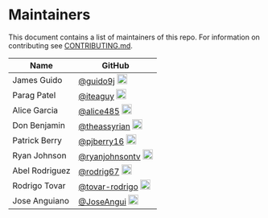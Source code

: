 # Maintainers
This document contains a list of maintainers of this repo.  For information on contributing see [CONTRIBUTING.md](CONTRIBUTING.md).

| Name | GitHub |
|------|--------|
| James Guido | [@guido9j](https://github.com/guido9j) <img src="https://avatars.githubusercontent.com/guido9j" width="20"> |
| Parag Patel | [@iteaguy](https://github.com/iteaguy) <img src="https://avatars.githubusercontent.com/iteaguy" width="20"> |
| Alice Garcia | [@alice485](https://github.com/alice485) <img src="https://avatars.githubusercontent.com/alice485" width="20"> |
| Don Benjamin | [@theassyrian](https://github.com/theassyrian) <img src="https://avatars.githubusercontent.com/theassyrian" width="20"> |
| Patrick Berry | [@pjberry16](https://github.com/pjberry16) <img src="https://avatars.githubusercontent.com/pjberry16" width="20"> |
| Ryan Johnson | [@ryanjohnsontv](https://github.com/ryanjohnsontv) <img src="https://avatars.githubusercontent.com/ryanjohnsontv" width="20"> |
| Abel Rodriguez | [@rodrig67](https://github.com/rodrig67) <img src="https://avatars.githubusercontent.com/rodrig67" width="20"> |
| Rodrigo Tovar | [@tovar-rodrigo](https://github.com/tovar-rodrigo) <img src="https://avatars.githubusercontent.com/tovar-rodrigo" width="20"> |
| Jose Anguiano | [@JoseAngui](https://github.com/JoseAngui) <img src="https://avatars.githubusercontent.com/JoseAngui" width="20"> |
